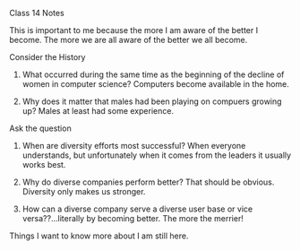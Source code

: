 Class 14 Notes

This is important to me because the more I am aware of the better I become. The more we are all aware of the better we all become.

Consider the History

1. What occurred during the same time as the beginning of the decline of women in computer science?
  Computers become available in the home.

2. Why does it matter that males had been playing on compuers growing up?
  Males at least had some experience.
  
  
Ask the question

1. When are diversity efforts most successful?
  When everyone understands, but unfortunately when it comes from the leaders it usually works best.

2. Why do diverse companies perform better?
  That should be obvious. Diversity only makes us stronger.

3. How can a diverse company serve a diverse user base or vice versa??...literally by becoming better. The more the merrier!


Things I want to know more about
  I am still here.

